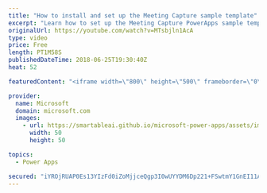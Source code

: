 ```yaml
---
title: "How to install and set up the Meeting Capture sample template"
excerpt: "Learn how to set up the Meeting Capture PowerApps sample template and make it your own.  Learn more: https://powerapps.microsoft.com/en-us/blog/capture-meetings-notes-like-a-pro/"
originalUrl: https://youtube.com/watch?v=MTsbjln1AcA
type: video
price: Free
length: PT1M58S
publishedDateTime: 2018-06-25T19:30:40Z
heat: 52

featuredContent: "<iframe width=\"800\" height=\"500\" frameborder=\"0\" src=\"https://www.youtube.com/embed/MTsbjln1AcA\" allow=\"accelerometer; autoplay; encrypted-media; gyroscope; picture-in-picture\" allowfullscreen></iframe>"

provider:
  name: Microsoft
  domain: microsoft.com
  images:
    - url: https://smartableai.github.io/microsoft-power-apps/assets/images/organizations/microsoft.com-50x50.jpg
      width: 50
      height: 50

topics:
  - Power Apps

secured: "iYROjRUAP0Es13YIzFd0iZoMjjceQgp3I0wUYYDM6Dp221+FSwtmY1GnEI11AMv6rGTXK2kD00UZ3uTH4GoKcaC2UUep2gAJgOkKxDpXLb5vubJoOkuVM2nb7yyxMCMXkv1q7muDr/BGeoIaMTMpZqg9Ggg8Swh3VoW2zPsKyCqh85RQGJGtwojfs2gghZHRbdn9qti37ejI+XbYsLCG9SEbjkJcK+KERIStyADblp3Cwd4jaPHWydTT0QXSp7V0wEGrEcbi25n+3b9QD8gD7rSHXb1Byu6zwZCXCdlxZKA+4Ct6xpnzZM8NmNfZpghJRKnqd48+hCPhgYm3ELh7eRCj8kv2Rm/VzfYGo3kcuWV0WRgL1zEH3v8F0qM10htGvXuSRn6I0ORvFjIdK6U9fQ==;As6FYB78zfPkbm4aXL5QzQ=="
---
```


